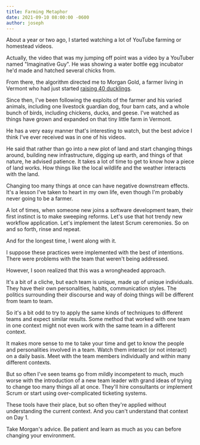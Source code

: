 ```yaml
---
title: Farming Metaphor
date: 2021-09-10 08:00:00 -0600
author: joseph
---
```


About a year or two ago, I started watching a lot of YouTube farming or homestead videos.

Actually, the video that was my jumping off point was a video by a YouTuber named "Imaginative Guy". He was showing a water bottle egg incubator he'd made and hatched several chicks from.

From there, the algorithm directed me to Morgan Gold, a farmer living in Vermont who had just started [raising 40 ducklings](https://www.youtube.com/watch?v=Awh0x10BbVc).

Since then, I've been following the exploits of the farmer and his varied animals, including one livestock guardian dog, four barn cats, and a whole bunch of birds, including chickens, ducks, and geese. I've watched as things have grown and expanded on that tiny little farm in Vermont.

He has a very easy manner that's interesting to watch, but the best advice I think I've ever received was in one of his videos.

He said that rather than go into a new plot of land and start changing things around, building new infrastructure, digging up earth, and things of that nature, he advised patience. It takes a lot of time to get to know how a piece of land works. How things like the local wildlife and the  weather interacts with the land.

Changing too many things at once can have negative downstream effects. It's a lesson I've taken to heart in my own life, even though I'm probably never going to be a farmer.

A lot of times, when someone new joins a software development team, their first instinct is to make sweeping reforms. Let's use that hot trendy new workflow application. Let's implement the latest Scrum ceremonies. So on and so forth, rinse and repeat.

And for the longest time, I went along with it.

I suppose these practices were implemented with the best of intentions. There were problems with the team that weren't being addressed.

However, I soon realized that this was a wrongheaded approach.

It's a bit of a cliche, but each team is unique, made up of unique individuals. They have their own personalities, habits, communication styles. The politics surrounding their discourse and way of doing things will be different from team to team.

So it's a bit odd to try to apply the same kinds of techniques to different teams and expect similar results. Some method that worked with one team in one context might not even work with the same team in a different context.

It makes more sense to me to take your time and get to know the people and personalities involved in a team. Watch them interact (or not interact) on a daily basis. Meet with the team members individually and within many different contexts.

But so often I've seen teams go from mildly incompetent to much, much worse with the introduction of a new team leader with grand ideas of trying to change too many things all at once. They'll hire consultants or implement Scrum or start using over-complicated ticketing systems.

These tools have their place, but so often they're applied without understanding the current context. And you can't understand that context on Day 1.

Take Morgan's advice. Be patient and learn as much as you can before changing your environment.
